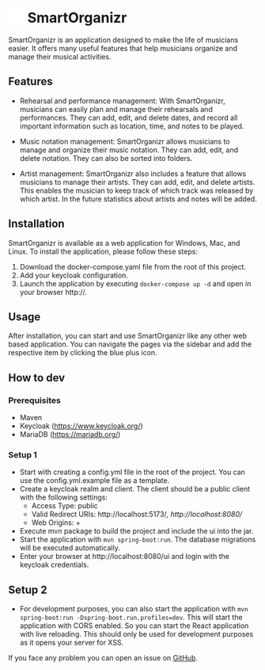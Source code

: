 # <img src="ui/public/package.svg" style="color: white;"/>  SmartOrganizr

SmartOrganizr is an application designed to make the life of musicians easier. It offers many useful features that help musicians organize and manage their musical activities.

## Features

- Rehearsal and performance management: With SmartOrganizr, musicians can easily plan and manage their rehearsals and performances. They can add, edit, and delete dates, and record all important information such as location, time, and notes to be played.

- Music notation management: SmartOrganizr allows musicians to manage and organize their music notation. They can add, edit, and delete notation. They can also be sorted into folders.

- Artist management: SmartOrganizr also includes a feature that allows musicians to manage their artists. They can add, edit, and delete artists. This enables the musician to keep track of which track was released by which artist. In the future statistics about artists and notes will be added.

## Installation

SmartOrganizr is available as a web application for Windows, Mac, and Linux. To install the application, please follow these steps:

1. Download the docker-compose.yaml file from the root of this project.
2. Add your keycloak configuration.
3. Launch the application by executing ``docker-compose up -d`` and open in your browser http://<your-ip>.

## Usage

After installation, you can start and use SmartOrganizr like any other web based application. You can navigate the pages via the sidebar and add the respective item by clicking the blue plus icon.


## How to dev

### Prerequisites
- Maven
- Keycloak (https://www.keycloak.org/)
- MariaDB (https://mariadb.org/)

### Setup 1
- Start with creating a config.yml file in the root of the project. You can use the config.yml.example file as a template.
- Create a keycloak realm and client. The client should be a public client with the following settings:
    - Access Type: public
    - Valid Redirect URIs: http://localhost:5173/*, http://localhost:8080/*
    - Web Origins: +
- Execute mvn package to build the project and include the ui into the jar.
- Start the application with ``mvn spring-boot:run``. The database migrations will be executed automatically.
- Enter your browser at http://localhost:8080/ui and login with the keycloak credentials.


## Setup 2
- For development purposes, you can also start the application with ``mvn spring-boot:run -Dspring-boot.run.profiles=dev``. This will start the application with CORS enabled. So you can start the React application with live reloading. This should only be used for development purposes as it opens your server for XSS.

If you face any problem you can open an issue on [GitHub](https://github.com/SamTV12345/SmartOrganizr/issues).